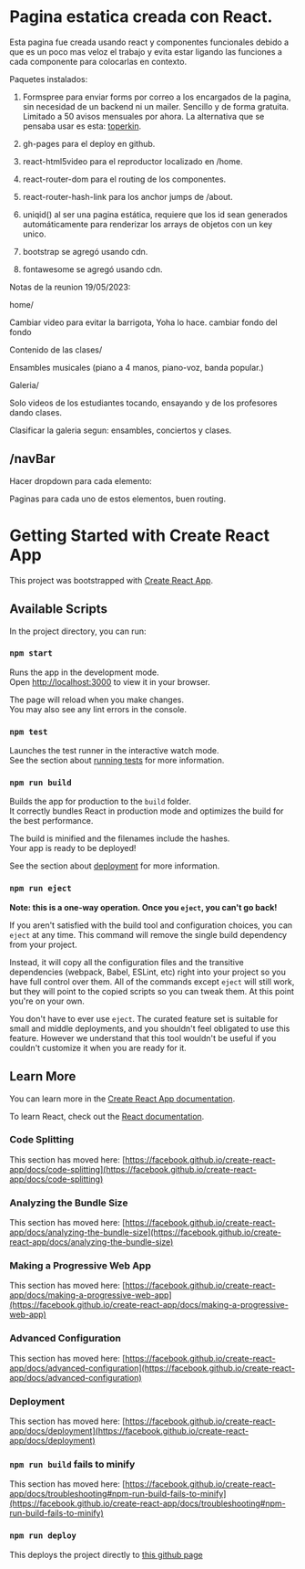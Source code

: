 # Pagina estatica creada con React.

Esta pagina fue creada usando react y componentes funcionales debido a que es un poco mas veloz el trabajo y evita estar ligando las funciones a cada componente para colocarlas en contexto.

Paquetes instalados:

1. Formspree para enviar forms por correo a los encargados de la pagina, sin necesidad de un backend ni un mailer. Sencillo y de forma gratuita. Limitado a 50 avisos mensuales por ahora. La alternativa que se pensaba usar es esta:
   [toperkin](https://github.com/toperkin/staticFormEmails/blob/master/README.md).

2. gh-pages para el deploy en github.

3. react-html5video para el reproductor localizado en /home.

4. react-router-dom para el routing de los componentes.

5. react-router-hash-link para los anchor jumps de /about.

6. uniqid() al ser una pagina estática, requiere que los id sean generados automáticamente para renderizar los arrays de objetos con un key unico.

7. bootstrap se agregó usando cdn.

8. fontawesome se agregó usando cdn.

Notas de la reunion 19/05/2023:

home/

Cambiar video para evitar la barrigota, Yoha lo hace.
cambiar fondo del fondo <body>

Contenido de las clases/

Ensambles musicales (piano a 4 manos, piano-voz, banda popular.)

Galeria/

Solo videos de los estudiantes tocando, ensayando y de los profesores dando clases.

Clasificar la galeria segun: ensambles, conciertos y clases.

## /navBar

Hacer dropdown para cada elemento:

Paginas para cada uno de estos elementos, buen routing.

# Getting Started with Create React App

This project was bootstrapped with [Create React App](https://github.com/facebook/create-react-app).

## Available Scripts

In the project directory, you can run:

### `npm start`

Runs the app in the development mode.\
Open [http://localhost:3000](http://localhost:3000) to view it in your browser.

The page will reload when you make changes.\
You may also see any lint errors in the console.

### `npm test`

Launches the test runner in the interactive watch mode.\
See the section about [running tests](https://facebook.github.io/create-react-app/docs/running-tests) for more information.

### `npm run build`

Builds the app for production to the `build` folder.\
It correctly bundles React in production mode and optimizes the build for the best performance.

The build is minified and the filenames include the hashes.\
Your app is ready to be deployed!

See the section about [deployment](https://facebook.github.io/create-react-app/docs/deployment) for more information.

### `npm run eject`

**Note: this is a one-way operation. Once you `eject`, you can't go back!**

If you aren't satisfied with the build tool and configuration choices, you can `eject` at any time. This command will remove the single build dependency from your project.

Instead, it will copy all the configuration files and the transitive dependencies (webpack, Babel, ESLint, etc) right into your project so you have full control over them. All of the commands except `eject` will still work, but they will point to the copied scripts so you can tweak them. At this point you're on your own.

You don't have to ever use `eject`. The curated feature set is suitable for small and middle deployments, and you shouldn't feel obligated to use this feature. However we understand that this tool wouldn't be useful if you couldn't customize it when you are ready for it.

## Learn More

You can learn more in the [Create React App documentation](https://facebook.github.io/create-react-app/docs/getting-started).

To learn React, check out the [React documentation](https://reactjs.org/).

### Code Splitting

This section has moved here: [https://facebook.github.io/create-react-app/docs/code-splitting](https://facebook.github.io/create-react-app/docs/code-splitting)

### Analyzing the Bundle Size

This section has moved here: [https://facebook.github.io/create-react-app/docs/analyzing-the-bundle-size](https://facebook.github.io/create-react-app/docs/analyzing-the-bundle-size)

### Making a Progressive Web App

This section has moved here: [https://facebook.github.io/create-react-app/docs/making-a-progressive-web-app](https://facebook.github.io/create-react-app/docs/making-a-progressive-web-app)

### Advanced Configuration

This section has moved here: [https://facebook.github.io/create-react-app/docs/advanced-configuration](https://facebook.github.io/create-react-app/docs/advanced-configuration)

### Deployment

This section has moved here: [https://facebook.github.io/create-react-app/docs/deployment](https://facebook.github.io/create-react-app/docs/deployment)

### `npm run build` fails to minify

This section has moved here: [https://facebook.github.io/create-react-app/docs/troubleshooting#npm-run-build-fails-to-minify](https://facebook.github.io/create-react-app/docs/troubleshooting#npm-run-build-fails-to-minify)

### `npm run deploy`

This deploys the project directly to [this github page](https://github.com/miguelfiguera/sol-y-artes/settings/pages)
